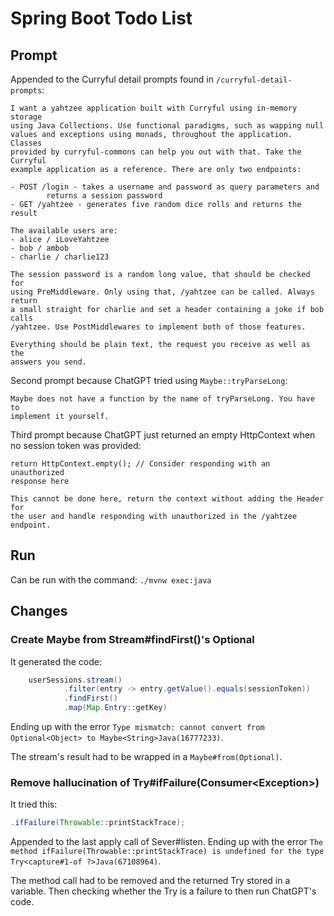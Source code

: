# Spring Boot Todo List
## Prompt
Appended to the Curryful detail prompts found in `/curryful-detail-prompts`:

    I want a yahtzee application built with Curryful using in-memory storage
    using Java Collections. Use functional paradigms, such as wapping null
    values and exceptions using monads, throughout the application. Classes
    provided by curryful-commons can help you out with that. Take the Curryful
    example application as a reference. There are only two endpoints:

    - POST /login - takes a username and password as query parameters and
            returns a session password
    - GET /yahtzee - generates five random dice rolls and returns the result

    The available users are:
    - alice / iLoveYahtzee
    - bob / ambob
    - charlie / charlie123

    The session password is a random long value, that should be checked for
    using PreMiddleware. Only using that, /yahtzee can be called. Always return
    a small straight for charlie and set a header containing a joke if bob calls
    /yahtzee. Use PostMiddlewares to implement both of those features.

    Everything should be plain text, the request you receive as well as the
    answers you send.

Second prompt because ChatGPT tried using `Maybe::tryParseLong`:

    Maybe does not have a function by the name of tryParseLong. You have to
    implement it yourself.

Third prompt because ChatGPT just returned an empty HttpContext when no session
token was provided:

    return HttpContext.empty(); // Consider responding with an unauthorized
    response here

    This cannot be done here, return the context without adding the Header for
    the user and handle responding with unauthorized in the /yahtzee endpoint.

## Run
Can be run with the command: `./mvnw exec:java`

## Changes
### Create Maybe from Stream#findFirst()'s Optional
It generated the code:

```java
    userSessions.stream()
            .filter(entry -> entry.getValue().equals(sessionToken))
            .findFirst()
            .map(Map.Entry::getKey)
```

Ending up with the error `Type mismatch: cannot convert from Optional<Object> to Maybe<String>Java(16777233)`.

The stream's result had to be wrapped in a `Maybe#from(Optional)`.

### Remove hallucination of Try#ifFailure(Consumer\<Exception\>)
It tried this:

```java
.ifFailure(Throwable::printStackTrace);
```

Appended to the last apply call of Sever#listen. Ending up with the error
`The method ifFailure(Throwable::printStackTrace) is undefined for the type Try<capture#1-of ?>Java(67108964)`.

The method call had to be removed and the returned Try stored in a variable.
Then checking whether the Try is a failure to then run ChatGPT's code.
